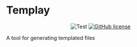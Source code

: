 # Templay

<p align="center">
  <img alt="Test" src="https://github.com/Korazza/templay/actions/workflows/test.yml/badge.svg">
  <a href="https://github.com/Korazza/templay/blob/main/LICENSE"><img alt="GitHub license" src="https://img.shields.io/github/license/Korazza/templay?label=License&style=flat"></a>
</p>

A tool for generating templated files
